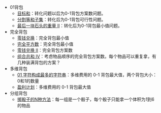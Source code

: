 - 01背包
  - [目标和](https://leetcode-cn.com/problems/target-sum/)：转化问题以后为0-1背包方案数问题。
  - [分割等和子集](https://leetcode-cn.com/problems/partition-equal-subset-sum/)：转化后为0-1背包可行性问题。
  - [最后一块石头的重量 II](https://leetcode-cn.com/problems/last-stone-weight-ii/)：转化后为0-1背包最小值问题。
- 完全背包
  - [零钱兑换](https://leetcode-cn.com/problems/coin-change/)：完全背包最小值
  - [完全平方数](https://leetcode-cn.com/problems/perfect-squares/)：完全背包最小值
  - [零钱兑换 II](https://leetcode-cn.com/problems/coin-change-2/)：完全背包方案数
  - [组合总和 Ⅳ](https://leetcode-cn.com/problems/combination-sum-iv/)：考虑物品顺序的完全背包方案数。每个物品可以重复拿，有几种装满背包的方案？
- 多维背包
  - [01 字符构成最多的字符串](https://leetcode-cn.com/problems/ones-and-zeroes/)：多维费用的 0-1 背包最大值，两个背包大小：0和1的数量
  - [盈利计划](https://leetcode-cn.com/problems/profitable-schemes/)：多维费用的 0-1 背包最大值
- 分组背包
  - [掷骰子的N种方法](https://leetcode-cn.com/problems/number-of-dice-rolls-with-target-sum/)：每一组是一个骰子，每个骰子只能拿一个体积为1到6的物品